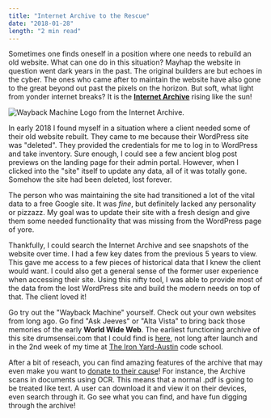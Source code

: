 ```yaml
---
title: "Internet Archive to the Rescue"
date: "2018-01-28"
length: "2 min read"
---
```


Sometimes one finds oneself in a position where one needs to rebuild an old website. What can one do in this situation? Mayhap the website in question went dark years in the past. The original builders are but echoes in the cyber. The ones who came after to maintain the website have also gone to the great beyond out past the pixels on the horizon. But soft, what light from yonder internet breaks? It is the **[Internet Archive](https://archive.org/index.php)** rising like the sun!

![Wayback Machine Logo from the Internet Archive.](https://res.cloudinary.com/drumsensei/image/upload/v1558482141/2018-01-28_WaybackLogo_tlo0et.png)

In early 2018 I found myself in a situation where a client needed some of their old website rebuilt. They came to me because their WordPress site was "deleted". They provided the credentials for me to log in to WordPress and take inventory. Sure enough, I could see a few ancient blog post previews on the landing page for their admin portal. However, when I clicked into the "site" itself to update any data, all of it was totally gone. Somehow the site had been deleted, lost forever.

The person who was maintaining the site had transitioned a lot of the vital data to a free Google site. It was _fine_, but definitely lacked any personality or pizzazz. My goal was to update their site with a fresh design and give them some needed functionality that was missing from the WordPress page of yore.

Thankfully, I could search the Internet Archive and see snapshots of the website over time. I had a few key dates from the previous 5 years to view. This gave me access to a few pieces of historical data that I knew the client would want. I could also get a general sense of the former user experience when accessing their site. Using this nifty tool, I was able to provide most of the data from the lost WordPress site and build the modern needs on top of that. The client loved it!

Go try out the "Wayback Machine" yourself. Check out your own websites from long ago. Go find "Ask Jeeves" or "Alta Vista" to bring back those memories of the early **World Wide Web**. The earliest functioning archive of this site drumsensei.com that I could find is [here](http://web.archive.org/web/20150906231639/http://drumsensei.com/), not long after launch and in the 2nd week of my time at [The Iron Yard-Austin](https://twitter.com/TheIronYard) code school.

After a bit of reseach, you can find amazing features of the archive that may even make you want to [donate to their cause](https://archive.org/donate/)! For instance, the Archive scans in documents using OCR. This means that a normal .pdf is going to be treated like text. A user can download it and view it on their devices, even search through it. Go see what you can find, and have fun digging through the archive!




